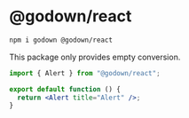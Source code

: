 # @godown/react

```sh
npm i godown @godown/react
```

This package only provides empty conversion.

```jsx
import { Alert } from "@godown/react";

export default function () {
  return <Alert title="Alert" />;
}
```
